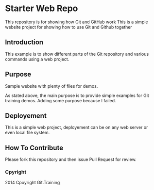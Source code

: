 # Starter Web Repo

This repository is for showing how Git and GitHub work
This is a simple website project for showing how to use Git and Github together

## Introduction

This example is to show different parts of the Git repository and various commands using a web project.

## Purpose

Sample website with plenty of files for demos.

As stated above, the main purpose is to provide simple examples for Git training demos. Adding some purpose because I failed.

## Deployement

This is a simple web project, deployement can be on any web server or even local file system.

## How To Contribute

Please fork this repository and then issue Pull Request for review.

### Cpyright
2014 Cpoyright Git.Training